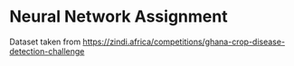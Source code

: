 # Neural Network Assignment

Dataset taken from https://zindi.africa/competitions/ghana-crop-disease-detection-challenge